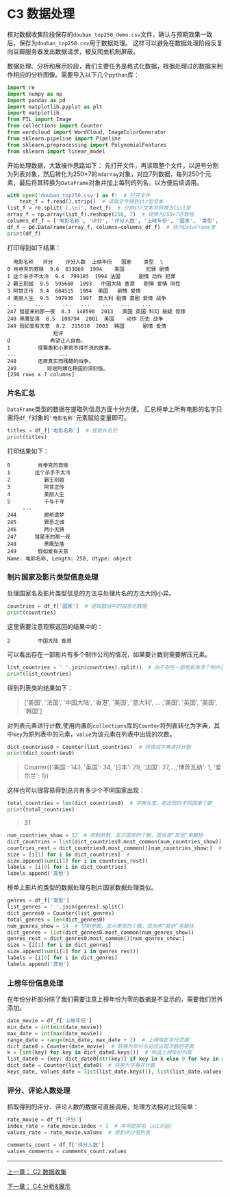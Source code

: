 # C3 数据处理

核对数据收集阶段保存的`douban_top250_demo.csv`文件，确认与预期效果一致后，保存为`douban_top250.csv`用于数据处理。
这样可以避免在数据处理阶段反复向豆瓣服务器发出数据请求，被反爬虫机制屏蔽。

数据处理、分析和展示阶段，我们主要任务是格式化数据，根据处理过的数据来制作相应的分析图像。需要导入以下几个`python`库：

```python
import re
import numpy as np
import pandas as pd
import matplotlib.pyplot as plt
import matplotlib
from PIL import Image
from collections import Counter
from wordcloud import WordCloud, ImageColorGenerator
from sklearn.pipeline import Pipeline
from sklearn.preprocessing import PolynomialFeatures
from sklearn import linear_model
```

开始处理数据，大致操作思路如下：
先打开文件，再读取整个文件，以逗号分割为列表对象，然后转化为250×7的`ndarray`对象，对应7列数据，每列250个元素，最后将其转换为`DataFrame`对象并加上每列的列名，以方便后续调用。


```python
with open('douban_top250.csv') as f:  # 打开文件
    text_f = f.read().strip()  # 读取文件得到str型文本
list_f = re.split('[,\n]', text_f)  # 分割str文本并转换为list型
array_f = np.array(list_f).reshape(250, 7)  # 转换为250×7的数组
columns_df_f = ['电影名称', '评分', '评分人数', '上映年份', '国家', '类型', '短评']  # 列名
df_f = pd.DataFrame(array_f, columns=columns_df_f)  # 转为DataFrame类
print(df_f)
```

打印得到如下结果：

```
  电影名称   评分    评分人数  上映年份   国家    类型  \
0 肖申克的救赎  9.6  833069  1994    美国       犯罪 剧情   
1 这个杀手不太冷  9.4  799185  1994 法国      剧情 动作 犯罪   
2 霸王别姬  9.5  595660  1993   中国大陆 香港   剧情 爱情 同性   
3 阿甘正传  9.4  684515  1994  美国   剧情 爱情   
4 美丽人生  9.5  397936  1997  意大利 剧情 喜剧 爱情 战争   
...      ...      ...   ...    ...   ...    ...
247 彗星来的那一夜  8.3  148590  2013   美国 英国 科幻 悬疑 惊悚   
248 黑鹰坠落  8.5  100794  2001  美国    动作 历史 战争   
249 假如爱有天意  8.2  215610  2003  韩国      剧情 爱情   
               短评  
0             希望让人自由。  
1         怪蜀黍和小萝莉不得不说的故事。  
...              ...
248       还原真实而残酷的战争。  
249          琼瑶阿姨在韩国的深刻版。  
[250 rows x 7 columns]
```

### 片名汇总

`DataFrame`类型的数据在提取列信息方面十分方便。 
汇总榜单上所有电影的名字只需将`df_f`对象的`'电影名称'`元素赋给变量即可。

```python
titles = df_f['电影名称']  # 提取片名列  
print(titles)
```

打印结果如下：

```
0         肖申克的救赎
1        这个杀手不太冷
2           霸王别姬
3           阿甘正传
4           美丽人生
5           千与千寻
     ...
244         廊桥遗梦
245         罪恶之城
246         两小无猜
247      彗星来的那一夜
248         黑鹰坠落
249       假如爱有天意
Name: 电影名称, Length: 250, dtype: object
```

### 制片国家及影片类型信息处理
 
处理国家名及影片类型信息的方法与处理片名的方法大同小异。

```python
countries = df_f['国家']  # 提取数组中的国家名数据  
print(countries)
```

这里需要注意观察返回的结果中的：

```
2         中国大陆 香港
```

可以看出存在一部影片有多个制作公司的情况，如果要计数则需要解压元素。

```python
list_countries = ' '.join(countries).split()  # 由于存在一部电影有多个制片国家，需要解压出。
print(list_countries)
```
得到列表类的结果如下：  
> ['美国', '法国', '中国大陆', '香港', '美国', '意大利', ... ,'美国', '英国', '美国', '韩国']
  
对列表元素进行计数,使用内置的`collections`库的`Counter`将列表转化为字典，其中`key`为原列表中的元素，`value`为该元素在列表中出现的次数。    
```python
dict_countries0 = Counter(list_countries)  # 转换成字典类并计数
print(dict_countries0)
```
> Counter({'美国': 143, '英国': 34, '日本': 29, '法国': 27,...,'博茨瓦纳': 1, '爱尔兰': 1})

这样也可以很容易得到总共有多少个不同国家出现：
```python
total_countries = len(dict_countries0)  # 字典长度，即出现的不同国家个数
print(total_countries)
```
> 31

```python
num_countries_show = 12  # 控制参数，显示国家的个数，其余用“其他”来概括
dict_countries = list(dict_countries0.most_common(num_countries_show))  # 提取前12个
countries_rest = dict_countries0.most_common()[num_countries_show:]  # 第12个以后合并为一项
size = [i[1] for i in dict_countries]  #
size.append(sum(i[1] for i in countries_rest))
labels = [i[0] for i in dict_countries]
labels.append('其他')
```

榜单上影片的类型的数据处理与制片国家数据处理类似。  

```python
genres = df_f['类型']
list_genres = ' '.join(genres).split()
dict_genres0 = Counter(list_genres)
total_genres = len(dict_genres0)
num_genres_show = 14  # 控制参数，显示类型的个数，其余用“其他”来概括
dict_genres = list(dict_genres0.most_common(num_genres_show))
genres_rest = dict_genres0.most_common()[num_genres_show:]
size = [i[1] for i in dict_genres]
size.append(sum(i[1] for i in genres_rest))
labels = [i[0] for i in dict_genres]
labels.append('其他')
```


### 上榜年份信息处理  

在年份分析部分除了我们需要注意上榜年份为零的数据是不显示的，需要我们另外添加。  

```python
date_movie = df_f['上映年份']
min_date = int(min(date_movie))
max_date = int(max(date_movie))
range_date = range(min_date, max_date + 1)  # 上榜电影年份范围
dict_date0 = Counter(date_movie)  # 转换为年份与对应出现次数的字典
k = [int(key) for key in dict_date0.keys()]  # 构造上榜年份列表
list_date0 = {key: dict_date0[str(key)] if key in k else 0 for key in range_date}  # 以零填充没有上榜的年份的值
dict_date = Counter(list_date0)  # 转换为字典并计数
keys_date, values_date = list(list_date.keys()), list(list_date.values())
```

### 评分、评论人数处理

抓取得到的评分、评论人数的数据可直接调用，处理方法相对比较简单：  

```python
rate_movie = df_f['评分']
index_rate = rate_movie.index + 1  # 序号即排名（从1开始）
values_rate = rate_movie.values  # 得到评分值列表

comments_count = df_f['评分人数']
values_comments = comments_count.values

```

------

[上一章： C2 数据收集](c2-Collecting.md)

[下一章： C4 分析&展示](c4-Analysis.md)
